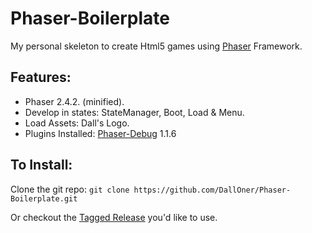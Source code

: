 # Phaser-Boilerplate
My personal skeleton to create Html5 games using [Phaser](http://phaser.io/) Framework.

## Features: 
- Phaser 2.4.2. (minified).
- Develop in states: StateManager, Boot, Load & Menu.
- Load Assets: Dall's Logo.
- Plugins Installed: [Phaser-Debug](https://github.com/englercj/phaser-debug) 1.1.6

## To Install:

Clone the git repo:
`git clone https://github.com/DallOner/Phaser-Boilerplate.git`

Or checkout the [Tagged Release](https://github.com/DallOner/Phaser-Boilerplate/releases) you'd like to use.